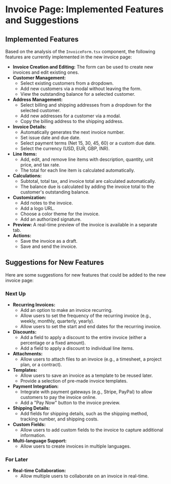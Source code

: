 # Invoice Page: Implemented Features and Suggestions

## Implemented Features

Based on the analysis of the `InvoiceForm.tsx` component, the following features are currently implemented in the new invoice page:

*   **Invoice Creation and Editing:** The form can be used to create new invoices and edit existing ones.
*   **Customer Management:**
    *   Select existing customers from a dropdown.
    *   Add new customers via a modal without leaving the form.
    *   View the outstanding balance for a selected customer.
*   **Address Management:**
    *   Select billing and shipping addresses from a dropdown for the selected customer.
    *   Add new addresses for a customer via a modal.
    *   Copy the billing address to the shipping address.
*   **Invoice Details:**
    *   Automatically generates the next invoice number.
    *   Set issue date and due date.
    *   Select payment terms (Net 15, 30, 45, 60) or a custom due date.
    *   Select the currency (USD, EUR, GBP, INR).
*   **Line Items:**
    *   Add, edit, and remove line items with description, quantity, unit price, and tax rate.
    *   The total for each line item is calculated automatically.
*   **Calculations:**
    *   Subtotal, total tax, and invoice total are calculated automatically.
    *   The balance due is calculated by adding the invoice total to the customer's outstanding balance.
*   **Customization:**
    *   Add notes to the invoice.
    *   Add a logo URL.
    *   Choose a color theme for the invoice.
    *   Add an authorized signature.
*   **Preview:** A real-time preview of the invoice is available in a separate tab.
*   **Actions:**
    *   Save the invoice as a draft.
    *   Save and send the invoice.

## Suggestions for New Features

Here are some suggestions for new features that could be added to the new invoice page:

### Next Up

*   **Recurring Invoices:**
    *   Add an option to make an invoice recurring.
    *   Allow users to set the frequency of the recurring invoice (e.g., weekly, monthly, quarterly, yearly).
    *   Allow users to set the start and end dates for the recurring invoice.
*   **Discounts:**
    *   Add a field to apply a discount to the entire invoice (either a percentage or a fixed amount).
    *   Add a field to apply a discount to individual line items.
*   **Attachments:**
    *   Allow users to attach files to an invoice (e.g., a timesheet, a project plan, or a contract).
*   **Templates:**
    *   Allow users to save an invoice as a template to be reused later.
    *   Provide a selection of pre-made invoice templates.
*   **Payment Integration:**
    *   Integrate with payment gateways (e.g., Stripe, PayPal) to allow customers to pay the invoice online.
    *   Add a "Pay Now" button to the invoice preview.
*   **Shipping Details:**
    *   Add fields for shipping details, such as the shipping method, tracking number, and shipping costs.
*   **Custom Fields:**
    *   Allow users to add custom fields to the invoice to capture additional information.
*   **Multi-language Support:**
    *   Allow users to create invoices in multiple languages.

### For Later

*   **Real-time Collaboration:**
    *   Allow multiple users to collaborate on an invoice in real-time.
